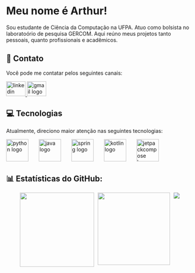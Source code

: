 # Meu nome é Arthur!
Sou estudante de Ciência da Computação na UFPA. Atuo como bolsista no laboratoório de pesquisa GERCOM. Aqui reúno meus projetos tanto pessoais, quanto profissionais e acadêmicos. 

## 🚩 Contato
Você pode me contatar pelos seguintes canais:
<div align="left">
  <a href="https://www.linkedin.com/in/artuenric/" target="_blank">
    <img src="https://raw.githubusercontent.com/maurodesouza/profile-readme-generator/master/src/assets/icons/social/linkedin/default.svg" width="52" height="40" alt="linkedin logo" />
  </a>

  <a href="mailto:artuenrick@gmail.com">
    <img src="https://raw.githubusercontent.com/maurodesouza/profile-readme-generator/master/src/assets/icons/social/gmail/default.svg" width="52" height="40" alt="gmail logo" />
  </a>
</div>


## 💻 Tecnologias
Atualmente, direciono maior atenção nas seguintes tecnologias:
<br>
<div align="left">
  <img src="https://cdn.jsdelivr.net/gh/devicons/devicon/icons/python/python-original.svg" height="60" alt="python logo"  />
  <img width="20" />
  <img src="https://cdn.jsdelivr.net/gh/devicons/devicon/icons/java/java-original.svg" height="60" alt="java logo"  />
  <img width="20" />
  <img src="https://cdn.jsdelivr.net/gh/devicons/devicon/icons/spring/spring-original.svg" height="60" alt="spring logo"  />
  <img width="20" />
  <img src="https://cdn.jsdelivr.net/gh/devicons/devicon/icons/kotlin/kotlin-original.svg" height="60" alt="kotlin logo"  />
  <img width="20" />
  <img src="https://cdn.jsdelivr.net/gh/devicons/devicon/icons/jetpackcompose/jetpackcompose-original.svg" height="60" alt="jetpackcompose logo"  />
</div>

## 📊 Estatísticas do GitHub:

<div align="center" style="display: flex; justify-content: center; gap: 10px; flex-wrap: wrap;">
  <img src="https://github-readme-stats.vercel.app/api?username=artuenric&theme=vue-dark&hide_border=false&hide_rank=true&include_all_commits=false&count_private=true" height="200" />
  <img src="https://github-contributor-stats.vercel.app/api?username=artuenric&limit=5&theme=vue-dark&combine_all_yearly_contributions=true" height="195"/>
  <img src="https://github-readme-stats.vercel.app/api/top-langs/?username=artuenric&theme=vue-dark&hide_border=false&include_all_commits=false&count_private=true&layout=compact" />
</div>
